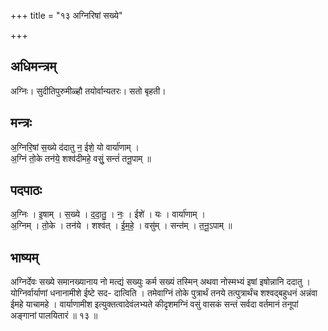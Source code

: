 +++
title = "१३ अग्निरिषां सख्ये"

+++
## अधिमन्त्रम्
अग्निः। सुदीतिपुरुमीळ्हौ तयोर्वान्यतरः। सतो बृहती।

## मन्त्रः
अ॒ग्निरि॒षां स॒ख्ये द॑दातु न॒ ईशे॒ यो वार्या॑णाम् ।  
अ॒ग्निं तो॒के तन॑ये॒ शश्व॑दीमहे॒ वसुं॒ सन्तं॑ तनू॒पाम् ॥

## पदपाठः
अ॒ग्निः । इ॒षाम् । स॒ख्ये । द॒दा॒तु॒ । नः॒ । ईशे॑ । यः । वार्या॑णाम् ।  
अ॒ग्निम् । तो॒के । तन॑ये । शश्व॑त् । ई॒म॒हे॒ । वसु॑म् । सन्त॑म् । त॒नू॒ऽपाम् ॥

## भाष्यम्
अग्निर्देवः सख्ये समानख्यानाय नो मत्द्यं सख्युः कर्म सख्यं तस्मिन् अथवा नोस्मभ्यं इषां इषोन्नानि ददातु । योग्निर्वार्याणां धनानामीशे ईष्टे सद- दात्विति । तमेवाग्निं तोके पुत्रार्थं तनये तत्पुत्रार्थंच शश्वद्बहुधनं अन्नंवा ईमहे याचामहे । वार्याणामीश इत्युक्तत्वादेवंलभ्यते कीदृशमग्निं वसुं वासकं सन्तं सर्वदा वर्तमानं तनूपां अङ्गानां पालयितारं ॥ १३ ॥